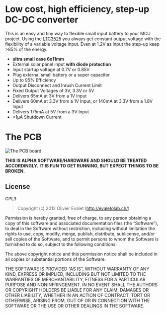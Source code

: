 # Low cost, high efficiency, step-up DC-DC converter  
This is an easy and tiny way to flexible small input battery to your MCU project.
Using the [LTC3525](http://www.linear.com/product/LTC3525) you always get constant output voltage with the flexibility of a variable voltage input. Even at 1.2V as input the step-up keep >85% of the energy.

* **ultra small case 6x11mm**
* External solar panel input **with diode protection**
* Input startup voltage at 0.7V or 0.85V
* Plug external small battery or a super capacitor
* Up to 95% Efficiency
* Output Disconnect and Inrush Current Limit
* Fixed Output Voltages of 3V, 3.3V or 5V
* Delivers 65mA at 3V from a 1V Input
* Delivers 60mA at 3.3V from a 1V Input, or 140mA at 3.3V from a 1.8V Input
* Delivers 175mA at 5V from a 3V Input
* <1μA Shutdown Current

<!-- ![efficiency](http://cds.linear.com/image/6470.png) -->

# The PCB
![The PCB board](https://raw.github.com/evaletolab/evaletolab-tiny-dcdc/master/docs/pcb.png "v0.0")


**THIS IS ALPHA SOFTWARE/HARDWARE AND SHOULD BE TREATED ACCORDINGLY.**
**IT IS FUN TO GET RUNNING, BUT EXPECT THINGS TO BE BROKEN.**
 
## License
GPL3
> Copyright (c) 2012 Olivier Evalet (http://evaletolab.ch/)

Permission is hereby granted, free of charge, to any person obtaining a copy
of this software and associated documentation files (the “Software”), to deal
in the Software without restriction, including without limitation the rights
to use, copy, modify, merge, publish, distribute, sublicense, and/or sell
copies of the Software, and to permit persons to whom the Software is
furnished to do so, subject to the following conditions:

The above copyright notice and this permission notice shall be included in
all copies or substantial portions of the Software.

THE SOFTWARE IS PROVIDED “AS IS”, WITHOUT WARRANTY OF ANY KIND, EXPRESS OR
IMPLIED, INCLUDING BUT NOT LIMITED TO THE WARRANTIES OF MERCHANTABILITY,
FITNESS FOR A PARTICULAR PURPOSE AND NONINFRINGEMENT. IN NO EVENT SHALL THE
AUTHORS OR COPYRIGHT HOLDERS BE LIABLE FOR ANY CLAIM, DAMAGES OR OTHER
LIABILITY, WHETHER IN AN ACTION OF CONTRACT, TORT OR OTHERWISE, ARISING FROM,
OUT OF OR IN CONNECTION WITH THE SOFTWARE OR THE USE OR OTHER DEALINGS IN
THE SOFTWARE.
